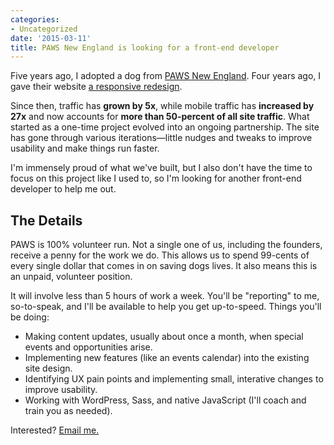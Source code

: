 ```yaml
---
categories:
- Uncategorized
date: '2015-03-11'
title: PAWS New England is looking for a front-end developer
---
```


Five years ago, I adopted a dog from [PAWS New England](http://pawsnewengland.com/). Four years ago, I gave their website [a responsive redesign](/projects/paws-new-england/).

Since then, traffic has **grown by 5x**, while mobile traffic has **increased by 27x** and now accounts for **more than 50-percent of all site traffic**. What started as a one-time project evolved into an ongoing partnership. The site has gone through various iterations&mdash;little nudges and tweaks to improve usability and make things run faster.

I'm immensely proud of what we've built, but I also don't have the time to focus on this project like I used to, so I'm looking for another front-end developer to help me out.

<!--more-->

## The Details

PAWS is 100% volunteer run. Not a single one of us, including the founders, receive a penny for the work we do. This allows us to spend 99-cents of every single dollar that comes in on saving dogs lives. It also means this is an unpaid, volunteer position.

It will involve less than 5 hours of work a week. You'll be "reporting" to me, so-to-speak, and I'll be available to help you get up-to-speed. Things you'll be doing:

* Making content updates, usually about once a month, when special events and opportunities arise.
* Implementing new features (like an events calendar) into the existing site design.
* Identifying UX pain points and implementing small, interative changes to improve usability.
* Working with WordPress, Sass, and native JavaScript (I'll coach and train you as needed).

Interested? [Email me.](/contact)